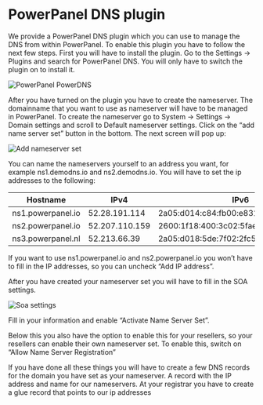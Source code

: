 # PowerPanel DNS plugin

We provide a PowerPanel DNS plugin which you can use to manage the DNS from within PowerPanel. To enable this plugin you have to follow the next few steps.
First you will have to install the plugin. Go to the Settings -> Plugins and search for PowerPanel DNS. You will only have to switch the plugin on to install it.

![PowerPanel PowerDNS](/supportpages/images/plugin_powerpanel_dns.png)

After you have turned on the plugin you have to create the nameserver. The domainname that you want to use as nameserver will have to be managed in PowerPanel. To create the nameserver go to System -> Settings -> Domain settings and scroll to Default nameserver settings. Click on the “add name server set” button in the bottom. The next screen will pop up:

![Add nameserver set](/supportpages/images/add_nameserver_set.png)

You can name the nameservers yourself to an address you want, for example ns1.demodns.io and ns2.demodns.io. You will have to set the ip addresses to the following:


| Hostname          | IPv4            | IPv6                                     |
| ----------------- | --------------- | ---------------------------------------- |
| ns1.powerpanel.io  | 52.28.191.114   | 2a05:d014:c84:fb00:e831:6e75:cd66:cd9e |
| ns2.powerpanel.io  | 52.207.110.159  | 2600:1f18:400:3c02:5fae:30d3:c0ca:78c7 |
| ns3.powerpanel.nl  | 52.213.66.39    | 2a05:d018:5de:7f02:2fc5:fadd:7ada:300c |

If you want to use ns1.powerpanel.io and ns2.powerpanel.io you won’t have to fill in the IP addresses, so you can uncheck “Add IP address”.

After you have created your nameserver set you will have to fill in the SOA settings.

![Soa settings](/supportpages/images/soa_settings.png)

Fill in your information and enable “Activate Name Server Set”.

Below this you also have the option to enable this for your resellers, so your resellers can enable their own nameserver set. To enable this, switch on “Allow Name Server Registration”

If you have done all these things you will have to create a few DNS records for the domain you have set as your nameserver.
A record with the IP address and name for our nameservers.
At your registrar you have to create a glue record that points to our ip addresses
